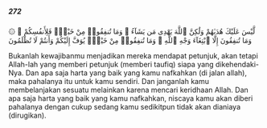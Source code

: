 ##### 272

<span class="ayah">۞ لَّيْسَ عَلَيْكَ هُدَىٰهُمْ وَلَٰكِنَّ ٱللَّهَ يَهْدِى مَن يَشَآءُ ۗ وَمَا تُنفِقُوا۟ مِنْ خَيْرٍۢ فَلِأَنفُسِكُمْ ۚ وَمَا تُنفِقُونَ إِلَّا ٱبْتِغَآءَ وَجْهِ ٱللَّهِ ۚ وَمَا تُنفِقُوا۟ مِنْ خَيْرٍۢ يُوَفَّ إِلَيْكُمْ وَأَنتُمْ لَا تُظْلَمُونَ</span>

<span class="ayah_translation">Bukanlah kewajibanmu menjadikan mereka mendapat petunjuk, akan tetapi Allah-lah yang memberi petunjuk (memberi taufiq) siapa yang dikehendaki-Nya. Dan apa saja harta yang baik yang kamu nafkahkan (di jalan allah), maka pahalanya itu untuk kamu sendiri. Dan janganlah kamu membelanjakan sesuatu melainkan karena mencari keridhaan Allah. Dan apa saja harta yang baik yang kamu nafkahkan, niscaya kamu akan diberi pahalanya dengan cukup sedang kamu sedikitpun tidak akan dianiaya (dirugikan).</span>
